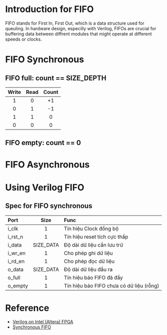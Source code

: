 # Introduction for FIFO

FIFO stands for First In, First Out, which is a data structure used for queuling. In hardware design, especilly with Verilog, FIFOs are crucial for buffering data between diffrent modules that might operate at different speeds or clocks. 

# FIFO Synchronous



## FIFO full: count == SIZE_DEPTH
| Write | Read | Count |
|:-----:|:-----:|:-----:|
| 1 | 0 | +1 |
| 0 | 1 | -1 |
| 1 | 1 | 0  |
| 0 | 0 | 0  |

## FIFO empty: count == 0

# FIFO Asynchronous
 
# Using Verilog FIFO

## Spec for FIFO synchronous
| Port | Size | Func |
|:-----|:----:|:-----|
| i_clk | 1 | Tín hiệu Clock đồng bộ |
| i_rst_n | 1 | Tín hiệu reset tích cực thấp |
| i_data | SIZE_DATA | Độ dài dữ liệu cần lưu trữ |
| i_wr_en | 1 | Cho phép ghi dữ liệu |
| i_rd_en | 1 | Cho phép đọc dữ liệu |
| o_data | SIZE_DATA | Độ dài dữ liệu đầu ra |
| o_full | 1 | Tín hiệu báo FIFO đã đầy |
| o_empty | 1 | Tín hiệu báo FIFO chưa có dữ liệu (rỗng) |
 
# Reference
+ [Verilog on Intel (Altera) FPGA](https://www.youtube.com/watch?v=9H5fp9FomBA&list=PLFIdP97RY-2JScNwjqORFS-Ry47HN8w_a)
+ [Synchronous FIFO](https://www.chipverify.com/verilog/synchronous-fifo)